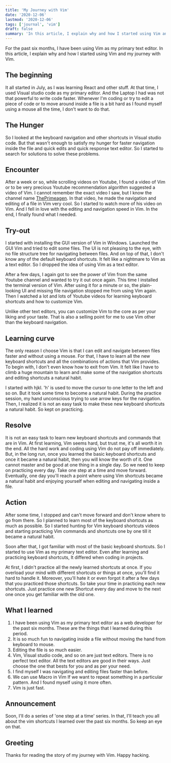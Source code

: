 ```yaml
---
title: 'My Journey with Vim'
date: '2020-12-06'
lastmod: '2020-12-06'
tags: ['journal', 'vim']
draft: false
summary: 'In this article, I explain why and how I started using Vim and my journey with Vim.'
---
```


For the past six months, I have been using Vim as my primary text editor. In this article, I explain why and how I started using Vim and my journey with Vim.

## The beginning

It all started in July, as I was learning React and other stuff. At that time, I used Visual studio code as my primary editor. And the Laptop I had was not that powerful to write code faster. Whenever I'm coding or try to edit a piece of code or to move around inside a file is a bit hard as I found myself using a mouse all the time, I don't want to do that.

## The Hunger

So I looked at the keyboard navigation and other shortcuts in Visual studio code. But that wasn't enough to satisfy my hunger for faster navigation inside the file and quick edits and quick response text editor. So I started to search for solutions to solve these problems.

## Encounter

After a week or so, while scrolling videos on Youtube, I found a video of Vim or to be very precious Youtube recommendation algorithm suggested a video of Vim. I cannot remember the exact video I saw, but I know the channel name [ThePrimeagen](https://www.youtube.com/channel/UC8ENHE5xdFSwx71u3fDH5Xw). In that video, he made the navigation and editing of a file in Vim very cool. So I started to watch more of his video on Vim. And I fell in love with the editing and navigation speed in Vim. In the end, I finally found what I needed.

## Try-out

I started with installing the GUI version of Vim in Windows. Launched the GUI Vim and tried to edit some files. The UI is not pleasing to the eye, with no file structure tree for navigating between files. And on top of that, I don't know any of the default keyboard shortcuts. It felt like a nightmare to Vim as a text editor. So I dropped the idea of using Vim as a text editor.

After a few days, I again got to see the power of Vim from the same Youtube channel and wanted to try it out once again. This time I installed the terminal version of Vim. After using it for a minute or so, the plain-looking UI and missing file navigation stopped me from using Vim again. Then I watched a lot and lots of Youtube videos for learning keyboard shortcuts and how to customize Vim.

Unlike other text editors, you can customize Vim to the core as per your liking and your taste. That is also a selling point for me to use Vim other than the keyboard navigation.

## Learning curve

The only reason I choose Vim is that I can edit and navigate between files faster and without using a mouse. For that, I have to learn all the new keyboard shortcuts and all the combinations of actions that Vim provides. To begin with, I don't even know how to exit from Vim. It felt like I have to climb a huge mountain to learn and make some of the navigation shortcuts and editing shortcuts a natural habit.

I started with hjkl. 'h' is used to move the cursor to one letter to the left and so on. But it took some time to become a natural habit. During the practice session, my hand unconscious trying to use arrow keys for the navigation. Then, I realized it is not an easy task to make these new keyboard shortcuts a natural habit. So kept on practicing.

## Resolve

It is not an easy task to learn new keyboard shortcuts and commands that are in Vim. At first learning, Vim seems hard, but trust me, it's all worth it in the end. All the hard work and coding using Vim do not pay off immediately. But, in the long run, once you learned the basic keyboard shortcuts and once it became a natural habit, then you will know the worth of it. One cannot master and be good at one thing in a single day. So we need to keep on practicing every day. Take one step at a time and move forward. Eventually, one day you'll reach a point where using Vim shortcuts became a natural habit and enjoying yourself when editing and navigating inside a file.

## Action

After some time, I stopped and can't move forward and don't know where to go from there. So I planned to learn most of the keyboard shortcuts as much as possible. So I started hunting for Vim keyboard shortcuts videos and starting practicing Vim commands and shortcuts one by one till it became a natural habit.

Soon after that, I got familiar with most of the basic keyboard shortcuts. So I started to use Vim as my primary text editor. Even after learning and practicing keyboard shortcuts, It differed when coding in projects.

At first, I didn't practice all the newly learned shortcuts at once. If you overload your mind with different shortcuts or things at once, you'll find it hard to handle it. Moreover, you'll hate it or even forgot it after a few days that you practiced those shortcuts. So take your time in practicing each new shortcuts. Just practice one new Shortcut every day and move to the next one once you get familiar with the old one.

## What I learned

1. I have been using Vim as my primary text editor as a web developer for the past six months. These are the things that I learned during this period.
2. It is so much fun to navigating inside a file without moving the hand from keyboard to mouse.
3. Editing the file is so much easier.
4. Vim, Visual studio code, and so on are just text editors. There is no perfect text editor. All the text editors are good in their ways. Just choose the one that bests for you and as per your need.
5. I find myself I was navigating and editing files faster than before.
6. We can use Macro in Vim If we want to repeat something in a particular pattern. And I found myself using it more often.
7. Vim is just fast.

## Announcement

Soon, I'll do a series of 'one step at a time' series. In that, I'll teach you all about the vim shortcuts I learned over the past six months. So keep an eye on that.

## Greeting

Thanks for reading the story of my journey with Vim.
Happy hacking.
